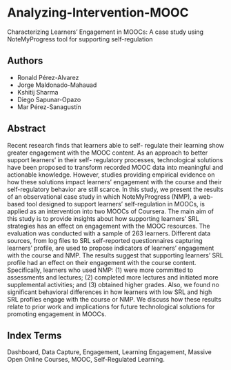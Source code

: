 # Analyzing-Intervention-MOOC

Characterizing Learners’ Engagement in MOOCs: A case study using NoteMyProgress tool for supporting self-regulation

## Authors

* Ronald Pérez-Alvarez
* Jorge Maldonado-Mahauad
* Kshitij Sharma
* Diego Sapunar-Opazo
* Mar Pérez-Sanagustín

## Abstract

Recent research finds that learners able to self- regulate their learning show greater engagement with the MOOC content. As an approach to better support learners’ in their self- regulatory processes, technological solutions have been proposed to transform recorded MOOC data into meaningful and actionable knowledge. However, studies providing empirical evidence on how these solutions impact learners’ engagement with the course and their self-regulatory behavior are still scarce. In this study, we present the results of an observational case study in which NoteMyProgress (NMP), a web-based tool designed to support learners’ self-regulation in MOOCs, is applied as an intervention into two MOOCs of Coursera. The main aim of this study is to provide insights about how supporting learners’ SRL strategies has an effect on engagement with the MOOC resources. The evaluation was conducted with a sample of 263 learners. Different data sources, from log files to SRL self-reported questionnaires capturing learners’ profile, are used to propose indicators of learners’ engagement with the course and NMP. The results suggest that supporting learners’ SRL profile had an effect on their engagement with the course content. Specifically, learners who used NMP: (1) were more committed to assessments and lectures; (2) completed more lectures and initiated more supplemental activities; and (3) obtained higher grades. Also, we found no significant behavioral differences in how learners with low SRL and high SRL profiles engage with the course or NMP. We discuss how these results relate to prior work and implications for future technological solutions for promoting engagement in MOOCs.

## Index Terms

Dashboard, Data Capture, Engagement, Learning Engagement, Massive Open Online Courses, MOOC, Self-Regulated Learning.
